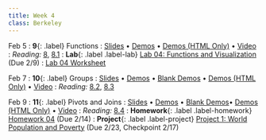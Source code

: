 ```yaml
---
title: Week 4
class: Berkeley
---
```


Feb 5
: **9**{: .label} Functions
  : [Slides](https://docs.google.com/presentation/d/16w3yJuVJwxymFWVSxl5gkoV-QiL4cV-YZVEFIVk9s4Y/edit?usp=sharing) &#8226; [Demos](https://data8.datahub.berkeley.edu/hub/user-redirect/git-pull?repo=https%3A%2F%2Fgithub.com%2Fdata-8%2Fmaterials-sp23&urlpath=retro%2Ftree%2Fmaterials-sp23%2Flec%2Flec09.ipynb&branch=main) &#8226; [Demos (HTML Only)](assets/demo_html/lec09.html)  &#8226; [Video](https://youtu.be/2-1JdRgg3k4)
: *Reading:* [8](https://inferentialthinking.com/chapters/08/Functions_and_Tables.html), [8.1](https://inferentialthinking.com/chapters/08/1/Applying_a_Function_to_a_Column.html)
: **Lab**{: .label .label-lab} [Lab 04: Functions and Visualization](https://data8.datahub.berkeley.edu/hub/user-redirect/git-pull?repo=https%3A%2F%2Fgithub.com%2Fdata-8%2Fmaterials-sp23&urlpath=retro%2Ftree%2Fmaterials-sp23%2Fmaterials%2Fsp23%2Flab%2Flab04%2Flab04.ipynb&branch=main) (Due 2/9)
  : [Lab 04 Worksheet](https://drive.google.com/file/d/1ped57qemgAyZvzfuUjxJvycAhLEg4skP/view?usp=sharing)

Feb 7
: **10**{: .label} Groups
  : [Slides](https://docs.google.com/presentation/d/1YInhpAJw_mGypttDkRR8581pXoEIlzhnuYqdtPkv0gk/edit?usp=sharing) &#8226; [Demos](https://data8.datahub.berkeley.edu/hub/user-redirect/git-pull?repo=https%3A%2F%2Fgithub.com%2Fdata-8%2Fmaterials-sp23&urlpath=retro%2Ftree%2Fmaterials-sp23%2Flec%2Flec10.ipynb&branch=main) &#8226; [Blank Demos](https://data8.datahub.berkeley.edu/hub/user-redirect/git-pull?repo=https%3A%2F%2Fgithub.com%2Fdata-8%2Fmaterials-sp23&urlpath=retro%2Ftree%2Fmaterials-sp23%2Flec%2Flec10_empty.ipynb&branch=main) &#8226; [Demos (HTML Only)](assets/demo_html/lec10.html)  &#8226; [Video](https://youtu.be/Oo8RIDieK90)
: *Reading:* [8.2](https://inferentialthinking.com/chapters/08/2/Classifying_by_One_Variable.html), [8.3](https://inferentialthinking.com/chapters/08/3/Cross-Classifying_by_More_than_One_Variable.html)

Feb 9
: **11**{: .label} Pivots and Joins
  : [Slides](https://docs.google.com/presentation/d/1FDJYu1niprFJuN-ZMKsvHsYFyADuQi8rH2hBtf4LhNI/edit?usp=sharing) &#8226; [Demos](https://data8.datahub.berkeley.edu/hub/user-redirect/git-pull?repo=https%3A%2F%2Fgithub.com%2Fdata-8%2Fmaterials-sp23&urlpath=retro%2Ftree%2Fmaterials-sp23%2Flec%2Flec11.ipynb&branch=main) &#8226; [Blank Demos](https://data8.datahub.berkeley.edu/hub/user-redirect/git-pull?repo=https%3A%2F%2Fgithub.com%2Fdata-8%2Fmaterials-sp23&urlpath=retro%2Ftree%2Fmaterials-sp23%2Flec%2Flec11_empty.ipynb&branch=main)&#8226; [Demos (HTML Only)](assets/demo_html/lec11.html)  &#8226; [Video](https://youtu.be/2IiBxmOlq8E)
: *Reading:* [8.4](https://inferentialthinking.com/chapters/08/4/Joining_Tables_by_Columns.html)
: **Homework**{: .label .label-homework} [Homework 04](https://data8.datahub.berkeley.edu/hub/user-redirect/git-pull?repo=https%3A%2F%2Fgithub.com%2Fdata-8%2Fmaterials-sp23&urlpath=retro%2Ftree%2Fmaterials-sp23%2F%2Fmaterials%2Fsp23%2Fhw%2Fhw04%2Fhw04.ipynb&branch=main) (Due 2/14)
: **Project**{: .label .label-project} [Project 1: World Population and Poverty](https://data8.datahub.berkeley.edu/hub/user-redirect/git-pull?repo=https%3A%2F%2Fgithub.com%2Fdata-8%2Fmaterials-sp23&urlpath=retro%2Ftree%2Fmaterials-sp23%2Fmaterials%2Fsp23%2Fproject%2Fproject1%2Fproject1.ipynb&branch=main) (Due 2/23, Checkpoint 2/17)